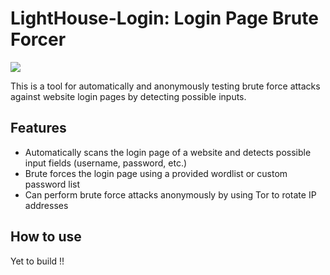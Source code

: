 <h1>LightHouse-Login: Login Page Brute Forcer</h1>
<!-- <img src="https://github.com/devsdenepal/lighthouse-login/assets/111997815/5ccfd800-03ac-48e7-bf44-ebacc4a8b4e2"> -->
<img src="https://github.com/devsdenepal/lighthouse-login/assets/111997815/48779f1d-d0df-489e-9064-d5055996d496">

<p>This is a tool for automatically and anonymously testing brute force attacks against website login pages by detecting possible inputs.</p>
	<h2>Features</h2>
	<ul>
		<li>Automatically scans the login page of a website and detects possible input fields (username, password, etc.)</li>
		<li>Brute forces the login page using a provided wordlist or custom password list</li>
		<li>Can perform brute force attacks anonymously by using Tor to rotate IP addresses</li>
	</ul>
	<h2>How to use</h2>
	<p>Yet to build !!</p>
</body>
</html>
